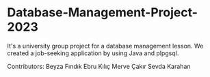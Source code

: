 # Database-Management-Project-2023
It's a university group project for a database management lesson. We created a job-seeking application by using Java and plpgsql.

Contributors:
Beyza Fındık
Ebru Kılıç
Merve Çakır
Sevda Karahan
